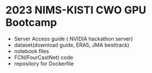 # 2023 NIMS-KISTI CWO GPU Bootcamp 

- Server Access guide ( NVIDIA hackathon server) 
- dataset(download guide, ERA5, JMA besttrack)
- notebook files
- FCN(FourCastNet) code
- repository for Dockerfile
